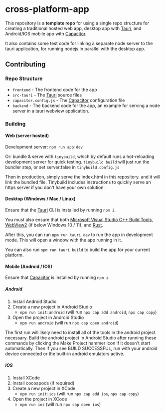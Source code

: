 # cross-platform-app
This repository is a **template repo** for using a single repo structure for creating a traditional hosted web app, desktop app with [Tauri], and Android/IOS mobile app with [Capacitor]. 

It also contains some test code for linking a separate node server to the tauri application, for running nodejs in parallel with the desktop app.

## Contributing
### Repo Structure
- `frontend` - The frontend code for the app
- `src-tauri` - The [Tauri] source files
- `capacitor.config.js` - The [Capacitor] configuration file
- `backend` - The backend code for the app, an example for serving a node server in a tauri webview application.

### Building

#### Web (server hosted)

Development server: `npm run app:dev`

Or: bundle & serve with `tinybuild`, which by default runs a hot-reloading development server for quick testing. `tinybuild build` will just run the bundler step, or set server:false in `tinybuild.config.js`

Then in production, simply serve the index.html in this repository. and it will link the bundled file. Tinybuild includes instructions to quickly serve an https server if you don't have your own solution. 

#### Desktop (Windows / Mac / Linux)
Ensure that the [Tauri] CLI is installed by running `npm i`.

You must also ensure that both [Microsoft Visual Studio C++ Build Tools](https://visualstudio.microsoft.com/visual-cpp-build-tools/), [WebView2](https://developer.microsoft.com/en-us/microsoft-edge/webview2/#download-section) (if below Windows 10 / 11), and [Rust](https://www.rust-lang.org/tools/install).

After this, you can run `npm run tauri dev` to run the app in development mode. This will open a window with the app running in it. 

You can also run `npm run tauri build` to build the app for your current platform.

#### Mobile (Android / IOS)
Ensure that [Capacitor] is installed by running `npm i`.

##### Android
1. Install Android Studio
2. Create a new project in Android Studio
    - `npm run init:android` (will run `npx cap add android`, `npx cap copy`)
3. Open the project in Android Studio
    - `npm run android` (will run `npx cap open android`)


The first run will likely need to install all of the tools in the android project necessary. Build the android project in Android Studio after running these commands by clicking the Make Project hammer icon if it doesn't start automatically. Then if you see BUILD SUCCESSFUL, run with your android device connected or the built-in android emulators active.

##### IOS 
1. Install XCode
2. Install cocoapods (if required)
3. Create a new project in XCode
    - `npm run init:ios` (will run `npx cap add ios`, `npx cap copy`)
4. Open the project in XCode
    - `npm run ios` (will run `npx cap open ios`)


[Capacitor]: https://capacitorjs.com/
[Tauri]: https://tauri.app/
